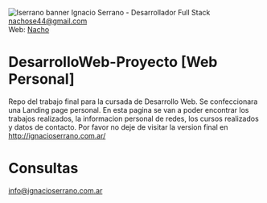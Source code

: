![Iserrano banner](../img/header.png)
Ignacio Serrano - Desarrollador Full Stack\
nachose44@gmail.com\
Web: [Nacho](http://ignacioserrano.com.ar)


# DesarrolloWeb-Proyecto [Web Personal]
Repo del trabajo final para la cursada de Desarrollo Web. Se confeccionara una Landing page personal.
En esta pagina se van a poder encontrar los trabajos realizados, la informacion personal de redes, los cursos realizados y datos de contacto.
Por favor no deje de visitar la version final en http://ignacioserrano.com.ar/
# Consultas
info@ignacioserrano.com.ar